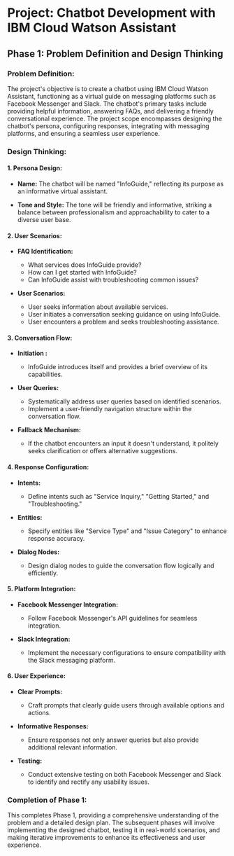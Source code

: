 # Project: Chatbot Development with IBM Cloud Watson Assistant

## Phase 1: Problem Definition and Design Thinking

### Problem Definition:

The project's objective is to create a chatbot using IBM Cloud Watson Assistant, functioning as a virtual guide on messaging platforms such as Facebook Messenger and Slack. The chatbot's primary tasks include providing helpful information, answering FAQs, and delivering a friendly conversational experience. The project scope encompasses designing the chatbot's persona, configuring responses, integrating with messaging platforms, and ensuring a seamless user experience.

### Design Thinking:

#### 1. Persona Design:

- **Name:** The chatbot will be named "InfoGuide," reflecting its purpose as an informative virtual assistant.

- **Tone and Style:** The tone will be friendly and informative, striking a balance between professionalism and approachability to cater to a diverse user base.

#### 2. User Scenarios:

- **FAQ Identification:**
  - What services does InfoGuide provide?
  - How can I get started with InfoGuide?
  - Can InfoGuide assist with troubleshooting common issues?

- **User Scenarios:**
  - User seeks information about available services.
  - User initiates a conversation seeking guidance on using InfoGuide.
  - User encounters a problem and seeks troubleshooting assistance.

#### 3. Conversation Flow:

- **Initiation  :**
  - InfoGuide introduces itself and provides a brief overview of its capabilities.

- **User Queries:**
  - Systematically address user queries based on identified scenarios.
  - Implement a user-friendly navigation structure within the conversation flow.

- **Fallback Mechanism:**
  - If the chatbot encounters an input it doesn't understand, it politely seeks clarification or offers alternative suggestions.

#### 4. Response Configuration:

- **Intents:**
  - Define intents such as "Service Inquiry," "Getting Started," and "Troubleshooting."

- **Entities:**
  - Specify entities like "Service Type" and "Issue Category" to enhance response accuracy.

- **Dialog Nodes:**
  - Design dialog nodes to guide the conversation flow logically and efficiently.

#### 5. Platform Integration:

- **Facebook Messenger Integration:**
  - Follow Facebook Messenger's API guidelines for seamless integration.

- **Slack Integration:**
  - Implement the necessary configurations to ensure compatibility with the Slack messaging platform.

#### 6. User Experience:

- **Clear Prompts:**
  - Craft prompts that clearly guide users through available options and actions.

- **Informative Responses:**
  - Ensure responses not only answer queries but also provide additional relevant information.

- **Testing:**
  - Conduct extensive testing on both Facebook Messenger and Slack to identify and rectify any usability issues.

### Completion of Phase 1:

This completes Phase 1, providing a comprehensive understanding of the problem and a detailed design plan. The subsequent phases will involve implementing the designed chatbot, testing it in real-world scenarios, and making iterative improvements to enhance its effectiveness and user experience.
